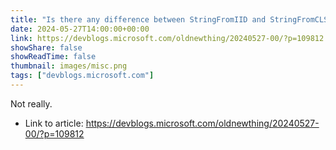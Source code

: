 ```yaml
---
title: "Is there any difference between String­From­IID and String­From­CLSID?"
date: 2024-05-27T14:00:00+00:00
link: https://devblogs.microsoft.com/oldnewthing/20240527-00/?p=109812
showShare: false
showReadTime: false
thumbnail: images/misc.png
tags: ["devblogs.microsoft.com"]
---
```

Not really.

- Link to article: https://devblogs.microsoft.com/oldnewthing/20240527-00/?p=109812